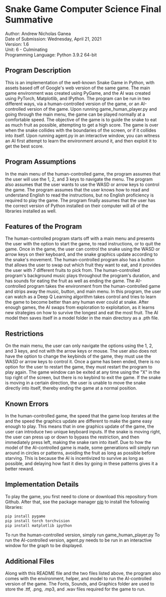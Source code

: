 # Snake Game Computer Science Final Summative

Author: Andrew Nicholas Ganea  
Date of Submission: Wednesday, April 21, 2021  
Version: 1.6  
Unit: 6 - Culminating  
Programming Language: Python 3.9.2 64-bit  

## Program Description

This is an implementation of the well-known Snake Game in Python, with assets based off of Google's web version of the same game.
The main game environment was created using PyGame, and the AI was created using PyTorch, Matplotlib, and IPython.
The program can be run in two different ways, via a human-controlled version of the game, or an AI-controlled version of the game.
Upon running game_human_player.py and going through the main menu, the game can be played normally at a comfortable speed.
The objective of the game is to guide the snake to eat as much fruit as possible, attempting to get a high score.
The game is over when the snake collides with the boundaries of the screen, or if it collides into itself.
Upon running agent.py in an interactive window, you can witness an AI first attempt to learn the environment around it, and then exploit it to get the best score.

## Program Assumptions

In the main menu of the human-controlled game, the program assumes that the user will use the 1, 2, and 3 keys to navigate the menu.
The program also assumes that the user wants to use the WASD or arrow keys to control the game.
The program assumes that the user knows how to read and understand English to read the instructions, but no English proficiency is required to play the game.
The program finally assumes that the user has the correct version of Python installed on their computer will all of the libraries installed as well.

## Features of the Program

The human-controlled program starts off with a main menu and presents the user with the option to start the game, to read instructions, or to quit the game.
Once in the game, the user can control the snake using the WASD or arrow keys on their keyboard, and the snake graphics update according to the snake's movement.
The human-controlled program also has a button that allows the user to swap out which fruit they want to eat, and it provides the user with 7 different fruits to pick from.
The human-controlled program's background music plays throughout the program's duration, and has sounds for eating the fruit as well as ending the game.
The AI-controlled program takes the environment from the human-controlled game and strips away the music, button, and main menu.
In this program, the user can watch as a Deep Q Learning algorithm takes control and tries to learn the game to become better than any human ever could at snake.
After enough games, the AI swaps from exploration to exploitation, as it learns new strategies on how to survive the longest and eat the most fruit.
The AI model then saves itself in a model folder in the main directory as a .pth file.

## Restrictions

On the main menu, the user can only navigate the options using the 1, 2, and 3 keys, and not with the arrow keys or mouse.
The user also does not have the option to change the keybinds of the game, they must use the WASD or arrow keys to control it.
Once a game has been ended, there is no option for the user to restart the game, they must restart the program to play again.
The game window can be exited at any time using the "X" in the top right of the screen, but there is no keybind to exit the game.
If the snake is moving in a certain direction, the user is unable to move the snake directly into itself, thereby ending the game at a normal position.

## Known Errors

In the human-controlled game, the speed that the game loop iterates at the and the speed the graphics update are different to make the game easy enough to play.
This means that in one graphics update of the game, the user can introduce two unique keyboard inputs. 
If the snake is moving right, the user can press up or down to bypass the restriction, and then immediately press left, making the snake ram into itself.
Due to how the model of the AI-controlled game is made, some generations will simply run around in circles or patterns, avoiding the fruit as long as possible before starving.
This is because the AI is incentivized to survive as long as possible, and delaying how fast it dies by going in these patterns gives it a better reward.

## Implementation Details

To play the game, you first need to clone or download this repository from Github. 
After that, sse the package manager [pip](https://pip.pypa.io/en/stable/) to install the following libraries:
```bash
pip install pygame
pip install torch torchvision
pip install matplotlib ipython
```
To run the human-controlled version, simply run game_human_player.py
To run the AI-controlled version, agent.py needs to be run in an interactive window for the graph to be displayed.

## Additional Files

Along with this README file and the two files listed above, the program also comes with the environment, helper, and model to run the AI-controlled version of the game.
The Fonts, Sounds, and Graphics folder are used to store the .ttf, .png, .mp3, and .wav files required for the game to run.
